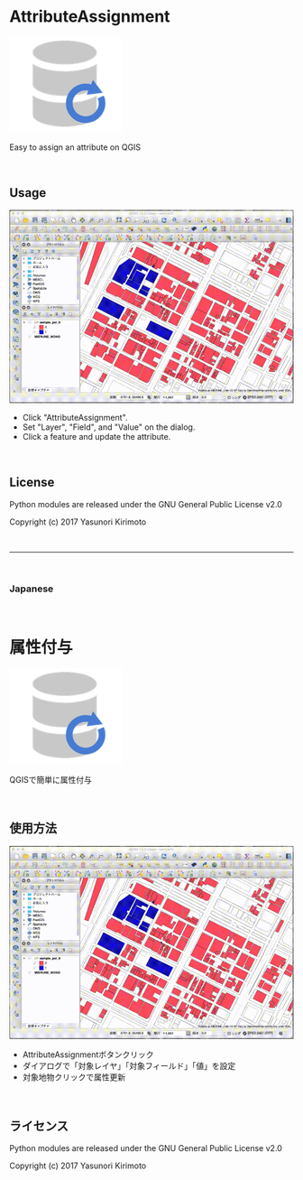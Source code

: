 # AttributeAssignment
![README01](./img/README01.png)

Easy to assign an attribute on QGIS

<br/>

## Usage
![README02](./img/README02.gif)
- Click "AttributeAssignment".
- Set "Layer", "Field", and "Value" on the dialog.
- Click a feature and update the attribute.

<br/>

## License
Python modules are released under the GNU General Public License v2.0

Copyright (c) 2017 Yasunori Kirimoto

<br/>

---

<br/>

### Japanese

<br/>

# 属性付与
![README01](./img/README01.png)

QGISで簡単に属性付与

<br/>

##  使用方法
![README02](./img/README02.gif)
- AttributeAssignmentボタンクリック  
- ダイアログで「対象レイヤ」「対象フィールド」「値」を設定 
- 対象地物クリックで属性更新    

<br/>

## ライセンス
Python modules are released under the GNU General Public License v2.0

Copyright (c) 2017 Yasunori Kirimoto

<br/>
